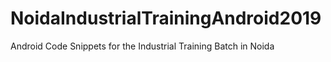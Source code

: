 # NoidaIndustrialTrainingAndroid2019
Android Code Snippets for the Industrial Training Batch in Noida
